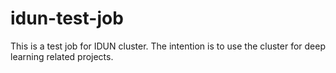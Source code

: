 # idun-test-job
This is a test job for IDUN cluster. The intention is to use the cluster for deep learning related projects.
